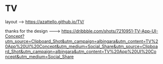 # TV

layout --> https://azattello.github.io/TV/

thanks for the design  ---> https://dribbble.com/shots/7210951-TV-App-UI-Concept?utm_source=Clipboard_Shot&utm_campaign=albingara&utm_content=TV%20App%20UI%20Concept&utm_medium=Social_Share&utm_source=Clipboard_Shot&utm_campaign=albingara&utm_content=TV%20App%20UI%20Concept&utm_medium=Social_Share
